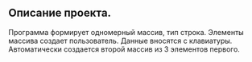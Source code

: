 ## Описание проекта.
Программа формирует одномерный массив, тип строка. Элементы массива создает пользователь.
Данные вносятся с клавиатуры.
Автоматически создается второй массив из 3 элементов первого.
